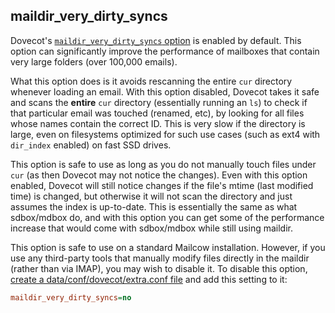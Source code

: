 ## maildir_very_dirty_syncs

Dovecot's [`maildir_very_dirty_syncs` option](https://wiki.dovecot.org/MailLocation/Maildir#Optimizations) is enabled by default. This option can significantly improve the performance of mailboxes that contain very large folders (over 100,000 emails).

What this option does is it avoids rescanning the entire `cur` directory whenever loading an email. With this option disabled, Dovecot takes it safe and scans the **entire** `cur` directory (essentially running an `ls`) to check if that particular email was touched (renamed, etc), by looking for all files whose names contain the correct ID. This is very slow if the directory is large, even on filesystems optimized for such use cases (such as ext4 with `dir_index` enabled) on fast SSD drives.

This option is safe to use as long as you do not manually touch files under `cur` (as then Dovecot may not notice the changes). Even with this option enabled, Dovecot will still notice changes if the file's mtime (last modified time) is changed, but otherwise it will not scan the directory and just assumes the index is up-to-date. This is essentially the same as what sdbox/mdbox do, and with this option you can get some of the performance increase that would come with sdbox/mdbox while still using maildir.

This option is safe to use on a standard Mailcow installation. However, if you use any third-party tools that manually modify files directly in the maildir (rather than via IMAP), you may wish to disable it. To disable this option, [create a data/conf/dovecot/extra.conf file](u_e-dovecot-extra_conf.md) and add this setting to it:

```ini
maildir_very_dirty_syncs=no
```
